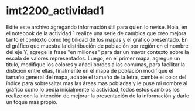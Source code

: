# imt2200_actividad1
Edite este archivo agregando información útil para quien lo revise.
Hola, en el notebook de la actividad 1 realize una serie de cambios que creo mejora tanto el contexto como legibilidad de los mapas y el gráfico presentado. En el gráfico que muestra la distribución de población por región en el nombre del eje Y, agrege la frase "en millones" para dar un mayor contexto sobre la escala de valores representados. Luego, en el primer mapa, agregue un título, modifique los colores y añadi bordes a las comunas, para facilitar la disticion entre ellas, finalmente en el mapa de población modifique el tamaño general del mapa, adapte el tamaño de la letra, cambie el color del índice para sobresaltar mas las áreas mas pobladas y le puse mi nombre al gráfico como lo pedia inicialmente la actividad, todos estos cambios los realize con la intención de mejorar la presentación de la información y darle un toque mas propio.